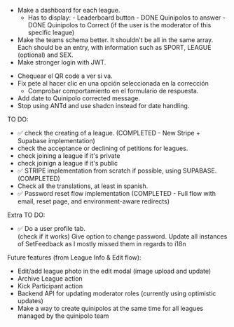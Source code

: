 - Make a dashboard for each league.
  - Has to display: - Leaderboard button - DONE Quinipolos to answer - DONE Quinipolos to Correct (if the user is the moderator of this specific league)
  <!-- - Make screen to show quinipolo correction results. Has to generate a message and must have options to share it automatically. -->
- Make the teams schema better. It shouldn't be all in the same array. Each should be an entry, with information such as SPORT, LEAGUE (optional) and SEX.
- Make stronger login with JWT.
<!-- - Fix handleCloseFeedback -->
- Chequear el QR code a ver si va.
- Fix pete al hacer clic en una opción seleccionada en la corrección
  - Comprobar comportamiento en el formulario de respuesta.
- Add date to Quinipolo corrected message.
- Stop using ANTd and use shadcn instead for date handling.

TO DO:

- ✅ check the creating of a league. (COMPLETED - New Stripe + Supabase implementation)
- check the acceptance or declining of petitions for leagues.
- check joining a league if it's private
- check joinign a league if it's public
- ✅ STRIPE implementation from scratch if possible, using SUPABASE. (COMPLETED)
- Check all the translations, at least in spanish.
- ✅ Password reset flow implementation (COMPLETED - Full flow with email, reset page, and environment-aware redirects)

Extra TO DO:

- ✅ Do a user profile tab.  
  (check if it works) Give option to change password.
  Update all instances of SetFeedback as I mostly missed them in regards to i18n

Future features (from League Info & Edit flow):

- Edit/add league photo in the edit modal (image upload and update)
- Archive League action
- Kick Participant action
- Backend API for updating moderator roles (currently using optimistic updates)
- Make a way to create quinipolos at the same time for all leagues managed by the quinipolo team
